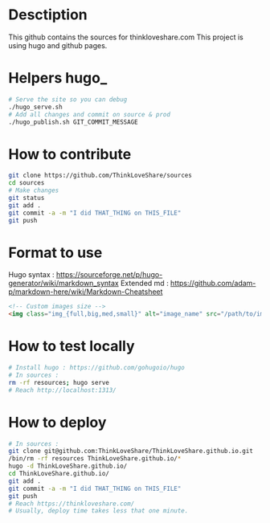 # Desctiption

This github contains the sources for thinkloveshare.com
This project is using hugo and github pages.

# Helpers hugo_
```bash
# Serve the site so you can debug
./hugo_serve.sh
# Add all changes and commit on source & prod
./hugo_publish.sh GIT_COMMIT_MESSAGE
```

# How to contribute
```bash
git clone https://github.com/ThinkLoveShare/sources
cd sources
# Make changes
git status
git add .
git commit -a -m "I did THAT_THING on THIS_FILE"
git push
```

# Format to use
Hugo syntax : https://sourceforge.net/p/hugo-generator/wiki/markdown_syntax
Extended md : https://github.com/adam-p/markdown-here/wiki/Markdown-Cheatsheet
```html
<!-- Custom images size -->
<img class="img_{full,big,med,small}" alt="image_name" src="/path/to/img.ext" >
```

# How to test locally
```bash
# Install hugo : https://github.com/gohugoio/hugo
# In sources :
rm -rf resources; hugo serve
# Reach http://localhost:1313/
```

# How to deploy
```bash
# In sources :
git clone git@github.com:ThinkLoveShare/ThinkLoveShare.github.io.git
/bin/rm -rf resources ThinkLoveShare.github.io/*
hugo -d ThinkLoveShare.github.io/
cd ThinkLoveShare.github.io/
git add .
git commit -a -m "I did THAT_THING on THIS_FILE"
git push
# Reach https://thinkloveshare.com/
# Usually, deploy time takes less that one minute.
```
